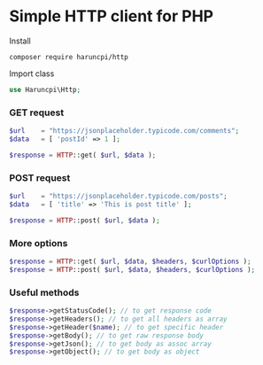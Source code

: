 # Simple HTTP client for PHP

Install  
```
composer require haruncpi/http
```  

Import class  
```php
use Haruncpi\Http;
```

### GET request
```php
$url    = "https://jsonplaceholder.typicode.com/comments";
$data   = [ 'postId' => 1 ];

$response = HTTP::get( $url, $data );
```
### POST request
```php
$url    = "https://jsonplaceholder.typicode.com/posts";
$data   = [ 'title' => 'This is post title' ];

$response = HTTP::post( $url, $data );
```

### More options
```php
$response = HTTP::get( $url, $data, $headers, $curlOptions );
$response = HTTP::post( $url, $data, $headers, $curlOptions );
```

### Useful methods
```php
$response->getStatusCode(); // to get response code
$response->getHeaders(); // to get all headers as array
$response->getHeader($name); // to get specific header
$response->getBody(); // to get raw response body
$response->getJson(); // to get body as assoc array
$response->getObject(); // to get body as object
```
